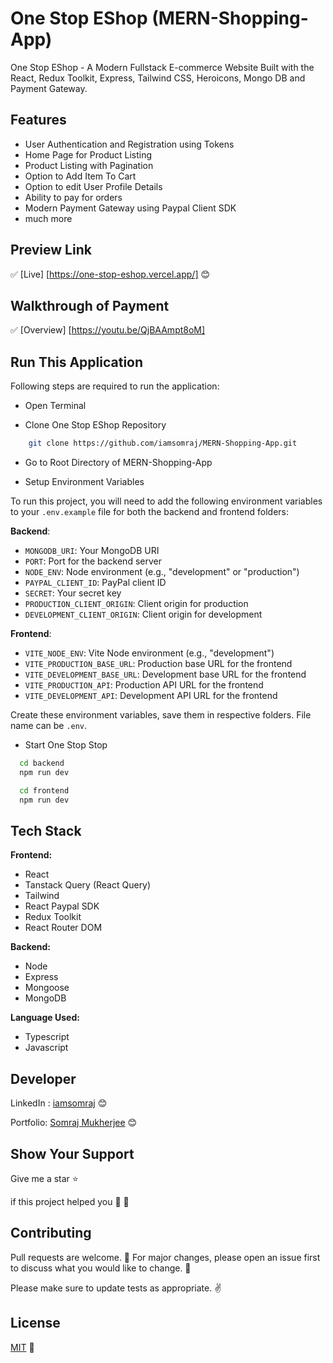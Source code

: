 # One Stop EShop (MERN-Shopping-App)

One Stop EShop - A Modern Fullstack E-commerce Website Built with the React, Redux Toolkit, Express, Tailwind CSS, Heroicons, Mongo DB and Payment Gateway.

## Features

- User Authentication and Registration using Tokens
- Home Page for Product Listing
- Product Listing with Pagination
- Option to Add Item To Cart
- Option to edit User Profile Details
- Ability to pay for orders
- Modern Payment Gateway using Paypal Client SDK
- much more

## Preview Link

✅ [Live] [https://one-stop-eshop.vercel.app/] 😊

## Walkthrough of Payment

✅ [Overview] [https://youtu.be/QjBAAmpt8oM]

## Run This Application

Following steps are required to run the application:

- Open Terminal

- Clone One Stop EShop Repository

```bash
    git clone https://github.com/iamsomraj/MERN-Shopping-App.git
```

- Go to Root Directory of MERN-Shopping-App

- Setup Environment Variables

To run this project, you will need to add the following environment variables to your `.env.example` file for both the backend and frontend folders:

**Backend**:

- `MONGODB_URI`: Your MongoDB URI
- `PORT`: Port for the backend server
- `NODE_ENV`: Node environment (e.g., "development" or "production")
- `PAYPAL_CLIENT_ID`: PayPal client ID
- `SECRET`: Your secret key
- `PRODUCTION_CLIENT_ORIGIN`: Client origin for production
- `DEVELOPMENT_CLIENT_ORIGIN`: Client origin for development

**Frontend**:

- `VITE_NODE_ENV`: Vite Node environment (e.g., "development")
- `VITE_PRODUCTION_BASE_URL`: Production base URL for the frontend
- `VITE_DEVELOPMENT_BASE_URL`: Development base URL for the frontend
- `VITE_PRODUCTION_API`: Production API URL for the frontend
- `VITE_DEVELOPMENT_API`: Development API URL for the frontend

Create these environment variables, save them in respective folders. File name can be `.env`.

- Start One Stop Stop

```bash
  cd backend
  npm run dev

  cd frontend
  npm run dev
```

## Tech Stack

**Frontend:**

- React
- Tanstack Query (React Query)
- Tailwind
- React Paypal SDK
- Redux Toolkit
- React Router DOM

**Backend:**

- Node
- Express
- Mongoose
- MongoDB

**Language Used:**

- Typescript
- Javascript

## Developer

LinkedIn : [iamsomraj](https://www.linkedin.com/in/iamsomraj/) 😊

Portfolio: [Somraj Mukherjee](https://iamsomraj.github.io/) 😊

## Show Your Support

Give me a star ⭐

if this project helped you 👦 👧

## Contributing

Pull requests are welcome. 🤝 For major changes, please open an issue first to discuss what you would like to change. 🙏

Please make sure to update tests as appropriate. ✌

## License

[MIT](https://choosealicense.com/licenses/mit/) 📰
